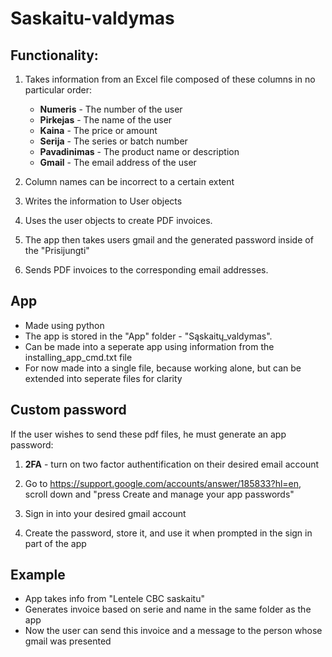 # Saskaitu-valdymas

## Functionality:
1. Takes information from an Excel file composed of these columns in no particular order:
   - __Numeris__ - The number of the user
   - __Pirkejas__ - The name of the user
   - __Kaina__ - The price or amount
   - __Serija__ - The series or batch number
   - __Pavadinimas__ - The product name or description
   - __Gmail__ - The email address of the user

2. Column names can be incorrect to a certain extent

3. Writes the information to User objects

4. Uses the user objects to create PDF invoices.

5. The app then takes users gmail and the generated password inside of the "Prisijungti"

6. Sends PDF invoices to the corresponding email addresses.

## App
 - Made using python
 - The app is stored in the "App" folder - "Sąskaitų_valdymas". 
 - Can be made into a seperate app using information from the installing_app_cmd.txt file
 - For now made into a single file, because working alone, but can be extended into seperate files for clarity

## Custom password
If the user wishes to send these pdf files, he must generate an app password:

1. __2FA__ - turn on two factor authentification on their desired email account

2. Go to https://support.google.com/accounts/answer/185833?hl=en, scroll down and "press Create and manage your app passwords"

3. Sign in into your desired gmail account

4. Create the password, store it, and use it when prompted in the sign in part of the app

## Example
- App takes info from "Lentele CBC saskaitu"
- Generates invoice based on serie and name in the same folder as the app
- Now the user can send this invoice and a message to the person whose gmail was presented